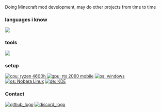 Doing Minecraft mod development, may do other projects from time to time

### languages i know

<a href="https://github.com/tandpfun/skill-icons">
    <img src="https://skillicons.dev/icons?i=java,py,c">
</a>

### tools

<a href="https://github.com/tandpfun/skill-icons">
    <img src="https://skillicons.dev/icons?i=idea,gradle,discord,git,github,vscode,nginx">
</a>

### setup

[![cpu: ryzen 4600h](https://img.shields.io/badge/Ryzen%204600h-ed1c24?logo=amd&style=for-the-badge&logoColor=white)]()
[![gpu: rtx 2060 mobile](https://img.shields.io/badge/RTX%202060%20Mobile-76b900?logo=nvidia&style=for-the-badge&logoColor=white)]()
[![os: windows](https://img.shields.io/badge/windows-black?logo=windows&style=for-the-badge)]()
[![os: Nobara Linux](https://img.shields.io/badge/Nobara-5277C3?logo=Fedora&style=for-the-badge&logoColor=7EBAE4)](https://nobaraproject.org/)
[![de: KDE](https://img.shields.io/badge/KDE-1c71d8?logo=KDE&style=for-the-badge&logoColor=f6f5f4)](https://kde.org)

### Contact

[![github_logo](https://icongr.am/material/github.svg)](https://github.com/An12854)
[![discord_logo](https://icongr.am/material/discord.svg)](an12854)
